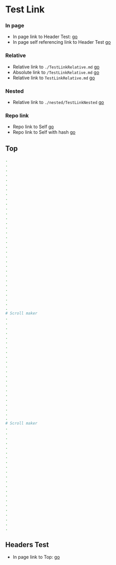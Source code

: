 # Test Link

### In page

- In page link to Header Test: [go](#headers-test)
- In page self referencing link to Header Test [go](./TestLink#headers-test)

### Relative

- Relative link to `./TestLinkRelative.md` [go](./TestLinkRelative.md)
- Absolute link to `/TestLinkRelative.md` [go](/TestLinkRelative.md)
- Relative link to `TestLinkRelative.md` [go](TestLinkRelative.md)

### Nested

- Relative link to `./nested/TestLinkNested` [go](./nested/TestLinkNested.md)

### Repo link

- Repo link to Self [go](https://github.com/specfy/specfy/docs/TestLink.md)
- Repo link to Self with hash [go](https://github.com/specfy/specfy/docs/TestLink.md#header-test)

## Top

```sh
.
.
.
.
.
.
.
.
.
.
.
.
.
.
.
.
.
.
.
.
.
.
.
.
.
.
.
.
.
.
.
.
# Scroll maker
.
.
.
.
.
.
.
.
.
.
.
.
.
.
.
.
.
.
.
.
.
.
# Scroll maker
.
.
.
.
.
.
.
.
.
.
.
.
.
.
.
.
.
.
.
.
.
.
```

## Headers Test


- In page link to Top: [go](#in-page)
